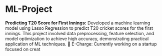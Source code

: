 # ML-Project
**Predicting T20 Score for First Innings:** Developed a machine learning model using Lasso Regression to predict T20 cricket scores for the first innings. This project involved data preprocessing, feature selection, and model optimization to achieve high accuracy, demonstrating practical application of ML techniques.  E-Charge: Currently working on a startup focused on creat
